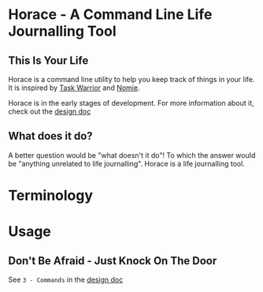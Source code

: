 # Horace - A Command Line Life Journalling Tool
## This Is Your Life

Horace is a command line utility to help you keep track of things in your life. It is inspired by [Task Warrior](#) and [Nomie](#).

Horace is in the early stages of development. For more information about it, check out the [design doc](DESIGN.md)

## What does it do?

A better question would be "what doesn't it do"! To which the answer would be "anything unrelated to life journalling". Horace is a life journalling tool.

# Terminology

# Usage
## Don't Be Afraid - Just Knock On The Door

See `3 - Commands` in the [design doc](DESIGN.md)
